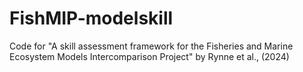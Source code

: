 # FishMIP-modelskill
Code for "A skill assessment framework for the Fisheries and Marine Ecosystem Models Intercomparison Project" by Rynne et al., (2024) 

